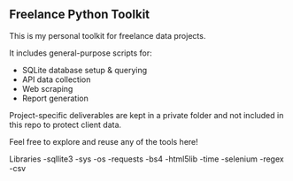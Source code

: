## Freelance Python Toolkit

This is my personal toolkit for freelance data projects.

It includes general-purpose scripts for:
- SQLite database setup & querying
- API data collection
- Web scraping
- Report generation

Project-specific deliverables are kept in a private folder and not included in this repo to protect client data.

Feel free to explore and reuse any of the tools here!

Libraries
    -sqllite3
    -sys
    -os
    -requests
    -bs4
    -html5lib
    -time
    -selenium
    -regex
    -csv